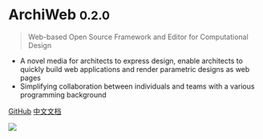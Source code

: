 <!-- _coverpage.md -->

<!-- ![logo](_media/icon.svg) -->

# ArchiWeb <small>0.2.0</small>

> Web-based Open Source Framework and Editor for Computational Design

- A novel media for architects to express design, enable architects to quickly build web applications and render parametric designs as web pages
- Simplifying collaboration between individuals and teams with a various programming background

[GitHub](https://github.com/Inst-AAA/archiweb/)
[中文文档](/zh-cn/)

![](https://source.unsplash.com/1920x1080/?building)